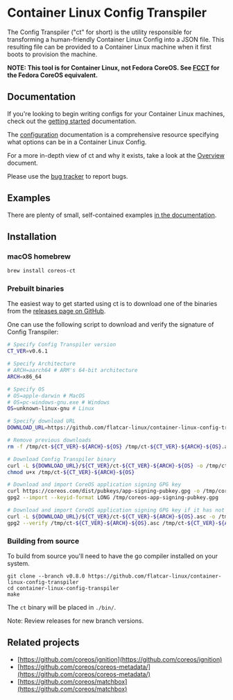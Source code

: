 # Container Linux Config Transpiler

The Config Transpiler ("ct" for short) is the utility responsible for transforming a human-friendly Container Linux Config into a JSON file. This resulting file can be provided to a Container Linux machine when it first boots to provision the machine.

**NOTE: This tool is for Container Linux, not Fedora CoreOS. See [FCCT](https://github.com/coreos/fcct) for the Fedora CoreOS equivalent.**

## Documentation

If you're looking to begin writing configs for your Container Linux machines, check out the [getting started][get-started] documentation.

The [configuration][config] documentation is a comprehensive resource specifying what options can be in a Container Linux Config.

For a more in-depth view of ct and why it exists, take a look at the [Overview][overview] document.

Please use the [bug tracker][issues] to report bugs.

[ignition]: https://github.com/coreos/ignition
[issues]: https://issues.coreos.com
[overview]: doc/overview.md
[get-started]: doc/getting-started.md
[config]: doc/configuration.md

## Examples

There are plenty of small, self-contained examples [in the documentation][examples].

[examples]: doc/examples.md

## Installation

### macOS homebrew

```bash
brew install coreos-ct
```

### Prebuilt binaries

The easiest way to get started using ct is to download one of the binaries from the [releases page on GitHub][releases].

One can use the following script to download and verify the signature of Config Transpiler:

```bash
# Specify Config Transpiler version
CT_VER=v0.6.1

# Specify Architecture
# ARCH=aarch64 # ARM's 64-bit architecture
ARCH=x86_64

# Specify OS
# OS=apple-darwin # MacOS
# OS=pc-windows-gnu.exe # Windows
OS=unknown-linux-gnu # Linux

# Specify download URL
DOWNLOAD_URL=https://github.com/flatcar-linux/container-linux-config-transpiler/releases/download

# Remove previous downloads
rm -f /tmp/ct-${CT_VER}-${ARCH}-${OS} /tmp/ct-${CT_VER}-${ARCH}-${OS}.asc /tmp/coreos-app-signing-pubkey.gpg

# Download Config Transpiler binary
curl -L ${DOWNLOAD_URL}/${CT_VER}/ct-${CT_VER}-${ARCH}-${OS} -o /tmp/ct-${CT_VER}-${ARCH}-${OS}
chmod u+x /tmp/ct-${CT_VER}-${ARCH}-${OS}

# Download and import CoreOS application signing GPG key
curl https://coreos.com/dist/pubkeys/app-signing-pubkey.gpg -o /tmp/coreos-app-signing-pubkey.gpg
gpg2 --import --keyid-format LONG /tmp/coreos-app-signing-pubkey.gpg

# Download and import CoreOS application signing GPG key if it has not already been imported
curl -L ${DOWNLOAD_URL}/${CT_VER}/ct-${CT_VER}-${ARCH}-${OS}.asc -o /tmp/ct-${CT_VER}-${ARCH}-${OS}.asc
gpg2 --verify /tmp/ct-${CT_VER}-${ARCH}-${OS}.asc /tmp/ct-${CT_VER}-${ARCH}-${OS}
```

[releases]: https://github.com/flatcar-linux/container-linux-config-transpiler/releases

### Building from source

To build from source you'll need to have the go compiler installed on your system.

```shell
git clone --branch v0.8.0 https://github.com/flatcar-linux/container-linux-config-transpiler
cd container-linux-config-transpiler
make
```

The `ct` binary will be placed in `./bin/`.

Note: Review releases for new branch versions.

## Related projects

- [https://github.com/coreos/ignition](https://github.com/coreos/ignition)
- [https://github.com/coreos/coreos-metadata/](https://github.com/coreos/coreos-metadata/)
- [https://github.com/coreos/matchbox](https://github.com/coreos/matchbox)
